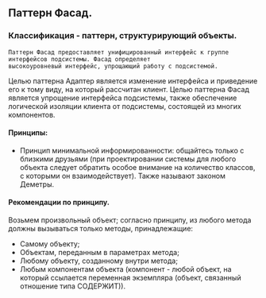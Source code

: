 ## Паттерн Фасад.
### Классификация - паттерн, структурирующий объекты.

```
Паттерн Фасад предоставляет унифицированный интерфейс к группе интерфейсов подсистемы. Фасад определяет
высокоуровневый интерфейс, упрощающий работу с подсистемой.
```

Целью паттерна Адаптер является изменение интерфейса и приведение его к тому виду, на который рассчитан клиент.
Целью паттерна Фасад является упрощение интерфейса подсистемы, также обеспечение логической изоляции клиента
от подсистемы, состоящей из многих компонентов.

#### Принципы:
- Принцип минимальной информированности: общайтесь только с близкими друзьями (при проектировании системы 
для любого объекта следует обратить особое внимание на количество классов, с которыми он взаимодействует).
Также называют законом Деметры.

#### Рекомендации по принципу.
Возьмем произвольный объект; согласно принципу, из любого метода должны вызываться только методы, принадлежащие:
- Самому объекту;
- Объектам, переданным в параметрах метода;
- Любому объекту, созданному внутри метода;
- Любым компонентам объекта (компонент - любой объект, на который ссылается переменная экземпляра (объект, связанный
отношение типа СОДЕРЖИТ)).